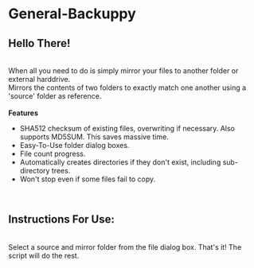 # General-Backuppy
## Hello There!
<br>
When all you need to do is simply mirror your files to another folder or external harddrive. 
<br>
Mirrors the contents of two folders to exactly match one another using a 'source' folder as reference. 
<br>
<br>
<b>Features</b>

  * SHA512 checksum of existing files, overwriting if necessary. Also supports MD5SUM. This saves massive time.
  * Easy-To-Use folder dialog boxes.
  * File count progress.
  * Automatically creates directories if they don't exist, including sub-directory trees.
  * Won't stop even if some files fail to copy.
<br>
<h2>Instructions For Use:</h2>
<br>
Select a source and mirror folder from the file dialog box. That's it! The script will do the rest.
<br>
